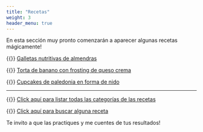 ```yaml
---
title: "Recetas"
weight: 3
header_menu: true
---
```


En esta sección muy pronto comenzarán a aparecer algunas recetas mágicamente!

{{<icon class="fa fa-hand-o-right">}}&nbsp;[Galletas nutritivas de almendras](recipes/galletas_nutritivas_almendras)

{{<icon class="fa fa-hand-o-right">}}&nbsp;[Torta de banano con frosting de queso crema](recipes/torta_banano_frosting_queso_crema)

{{<icon class="fa fa-hand-o-right">}}&nbsp;[Cupcakes de paledonia en forma de nido](recipes/cupcakes_paledonia)

__________________________________________
{{<icon class="fa fa-hand-o-right">}}&nbsp;[Click aquí para listar todas las categorías de las recetas](categories)

{{<icon class="fa fa-hand-o-right">}}&nbsp;[Click aquí para buscar alguna receta](search/)


Te invito a que las practiques y me cuentes de tus resultados!






